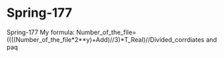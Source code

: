 # Spring-177
Spring-177
My formula:
Number_of_the_file=((((Number_of_the_file*2**y)+Add)//3)*T_Real)//Divided_corrdiates
and paq


